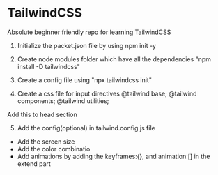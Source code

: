 # TailwindCSS
Absolute beginner friendly repo for learning TailwindCSS

1. Initialize the packet.json file by using npm init -y

2. Create node modules folder which have all the dependencies "npm install -D tailwindcss"

3. Create a config file using "npx tailwindcss init"

4. Create a css file for input directives
@tailwind base;
@tailwind components;
@tailwind utilities;

Add this to head section     
<script src="https://cdn.tailwindcss.com"></script>


5. Add the config(optional) in tailwind.config.js file
- Add the screen size 
- Add the color combinatio
- Add animations by adding the keyframes:{}, and animation:[] in the extend part
